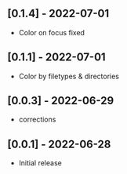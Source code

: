 
## [0.1.4] - 2022-07-01

- Color on focus fixed
## [0.1.1] - 2022-07-01

- Color by filetypes & directories

## [0.0.3] - 2022-06-29

- corrections

## [0.0.1] - 2022-06-28

- Initial release